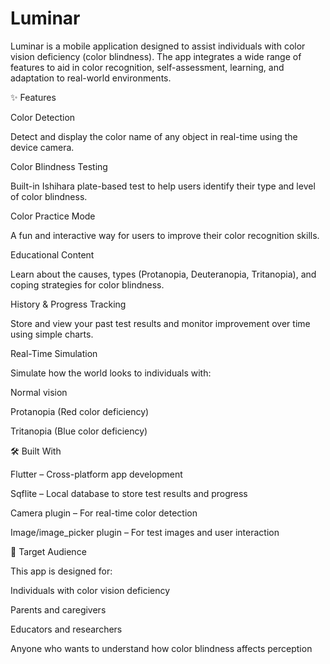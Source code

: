 # Luminar
Luminar is a  mobile application designed to assist individuals with color vision deficiency (color blindness). The app integrates a wide range of features to aid in color recognition, self-assessment, learning, and adaptation to real-world environments. 

✨ Features
 
 Color Detection
 
Detect and display the color name of any object in real-time using the device camera.

 Color Blindness Testing
 
Built-in Ishihara plate-based test to help users identify their type and level of color blindness.

 Color Practice Mode
 
A fun and interactive way for users to improve their color recognition skills.

 Educational Content
 
Learn about the causes, types (Protanopia, Deuteranopia, Tritanopia), and coping strategies for color blindness.

 History & Progress Tracking
 
Store and view your past test results and monitor improvement over time using simple charts.

 Real-Time Simulation
 
Simulate how the world looks to individuals with:

Normal vision

Protanopia (Red color deficiency)

Tritanopia (Blue color deficiency)

🛠️ Built With

Flutter – Cross-platform app development

Sqflite – Local database to store test results and progress

Camera plugin – For real-time color detection

Image/image_picker plugin – For test images and user interaction

📱 Target Audience

This app is designed for:

Individuals with color vision deficiency

Parents and caregivers

Educators and researchers

Anyone who wants to understand how color blindness affects perception

